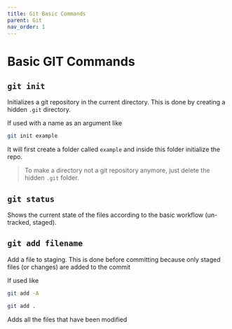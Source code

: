 ```yaml
---
title: Git Basic Commands
parent: Git
nav_order: 1
---
```

# Basic GIT Commands

## `git init`

Initializes a git repository in the current directory. This is done by creating a hidden `.git` directory.

If used with a name as an argument like 
```bash
git init example
```
It will first create a folder called `example` and inside this folder initialize the repo.

> To make a directory not a git repository anymore, just delete the hidden `.git` folder.

## `git status`

Shows the current state of the files according to the basic workflow (un-tracked, staged).

## `git add filename`

Add a file to staging. This is done before committing because only staged files (or changes) are added to the commit

If used like
```bash
git add -A
```
```bash
git add .
```
Adds all the files that have been modified